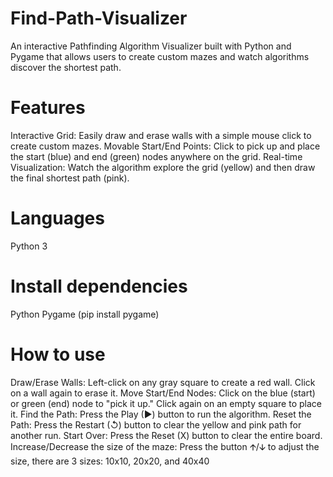 # Find-Path-Visualizer
An interactive Pathfinding Algorithm Visualizer built with Python and Pygame that allows users to create custom mazes and watch algorithms discover the shortest path.

# Features
Interactive Grid: Easily draw and erase walls with a simple mouse click to create custom mazes.
Movable Start/End Points: Click to pick up and place the start (blue) and end (green) nodes anywhere on the grid.
Real-time Visualization: Watch the algorithm explore the grid (yellow) and then draw the final shortest path (pink).

# Languages
Python 3

# Install dependencies
Python
Pygame (pip install pygame)

# How to use
Draw/Erase Walls: Left-click on any gray square to create a red wall. Click on a wall again to erase it.
Move Start/End Nodes: Click on the blue (start) or green (end) node to "pick it up." Click again on an empty square to place it.
Find the Path: Press the Play (▶) button to run the algorithm.
Reset the Path: Press the Restart (↺) button to clear the yellow and pink path for another run.
Start Over: Press the Reset (X) button to clear the entire board.
Increase/Decrease the size of the maze: Press the button 🡩/🡫 to adjust the size, there are 3 sizes: 10x10, 20x20, and 40x40
